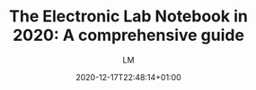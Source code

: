 ---
title: "The Electronic Lab Notebook in 2020: A comprehensive guide"
images: # Create a folder in /static/images/tools that has the same name as this current markdown file and place the images there. We only need the file name here. If this is not clear, please refer to existing tools as references.
  - path:
categories:
  - "Guides"
tags:
  - "Project Management"
  - "Data Management"
links:
  - name: "The Electronic Lab Notebook in 2020: A comprehensive guide"
    link: https://www.labfolder.com/electronic-lab-notebook-eln-research-guide/
summary: "How to choose the best ELN for your research?"
features:
  - ""
platforms:
  - "Web"
fields:
  - "General and Interdisciplinary"
plans:
  - name:
    description:
makers: # the makers of the tool
  - name:
    description:
author: LM   # the person who submitted this tool to KausalFlow
date: 2020-12-17T22:48:14+01:00
draft: false
---